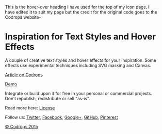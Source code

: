 This is the hover-over heading I have used for the top of my icon page. I have edited it to suit my page but the credit for the original code goes to the Codrops website-

Inspiration for Text Styles and Hover Effects
=========

A couple of creative text styles and hover effects for your inspiration. Some effects use experimental techniques including SVG masking and Canvas.

[Article on Codrops](http://tympanus.net/codrops/?p=24024)

[Demo](http://tympanus.net/Development/TextStylesHoverEffects/)

Integrate or build upon it for free in your personal or commercial projects. Don't republish, redistribute or sell "as-is". 

Read more here: [License](http://tympanus.net/codrops/licensing/)

Follow us: [Twitter](http://www.twitter.com/codrops), [Facebook](http://www.facebook.com/pages/Codrops/159107397912), [Google+](https://plus.google.com/101095823814290637419), [GitHub](https://github.com/codrops), [Pinterest](http://www.pinterest.com/codrops/)

[© Codrops 2015](http://www.codrops.com)


